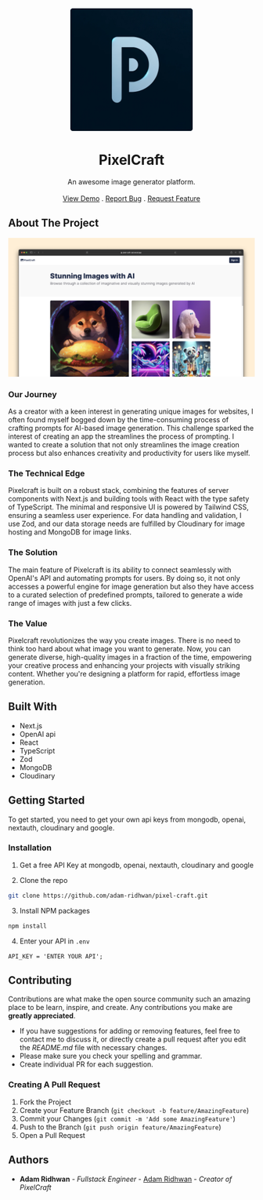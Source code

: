 <br/>
<p align="center">
  <a href="https://github.com/adam-ridhwan/pixel-craft">
    <img src="public/logo.png" alt="Logo" width="250" height="250">
  </a>
</p>

<h1 align="center">PixelCraft</h1>

<p align="center">
An awesome image generator platform.
<br/>
<br/>
<a href="https://github.com/adam-ridhwan/pixel-craft">View Demo</a>
.
<a href="https://github.com/adam-ridhwan/pixel-craft/issues">Report Bug</a>
.
<a href="https://github.com/adam-ridhwan/pixel-craft/issues">Request Feature</a>
</p>



## About The Project

![Screen Shot](public/screenshot.png)

### Our Journey
As a creator with a keen interest in generating unique images for websites, I often found myself bogged 
down by the time-consuming process of crafting prompts for AI-based image generation. This challenge 
sparked the interest of creating an app the streamlines the process of prompting. I wanted to create a 
solution that not only streamlines the image creation process but also enhances creativity and 
productivity for users like myself.

### The Technical Edge
Pixelcraft is built on a robust stack, combining the features of server components with Next.js and 
building tools with React with the type safety of TypeScript. The minimal and responsive UI is powered by 
Tailwind CSS, ensuring a seamless user experience. For data handling and validation, I use Zod, and 
our data storage needs are fulfilled by Cloudinary for image hosting and MongoDB for image links.

### The Solution
The main feature of Pixelcraft is its ability to connect seamlessly with OpenAI's API and automating 
prompts for users. By doing so, it not only accesses a powerful engine for image generation but also they 
have access to a curated selection of predefined prompts, tailored to generate a wide range of 
images with just a few clicks.

### The Value 
Pixelcraft revolutionizes the way you create images. There is no need to think too hard about what image 
you want to generate. Now, you can generate diverse, high-quality images in a fraction of the time, 
empowering your creative process and enhancing your projects with visually striking content. Whether 
you're designing a platform for rapid, effortless image generation.

## Built With
- Next.js
- OpenAI api
- React
- TypeScript
- Zod
- MongoDB
- Cloudinary

## Getting Started

To get started, you need to get your own api keys from mongodb, openai, nextauth, cloudinary and google.

### Installation

1. Get a free API Key at mongodb, openai, nextauth, cloudinary and google

2. Clone the repo

```sh
git clone https://github.com/adam-ridhwan/pixel-craft.git
```

3. Install NPM packages

```sh
npm install
```

4. Enter your API in `.env`

```env
API_KEY = 'ENTER YOUR API';
```

[//]: # (## Usage)

[//]: # ()
[//]: # (Use this space to show useful examples of how a project can be used. Additional screenshots, code examples and demos work well in this space. You may also link to more resources.)

[//]: # ()
[//]: # (_For more examples, please refer to the [Documentation]&#40;https://example.com&#41;_)

[//]: # (## Roadmap)

[//]: # ()
[//]: # (See the [open issues]&#40;https://github.com/adam-ridhwan/pixel-craft/issues&#41; for a list of proposed features &#40;and known issues&#41;.)

## Contributing

Contributions are what make the open source community such an amazing place to be learn, inspire, and create. Any contributions you make are **greatly appreciated**.
* If you have suggestions for adding or removing features, feel free to contact me to discuss it, or 
  directly create a pull request after you edit the *README.md* file with necessary changes.
* Please make sure you check your spelling and grammar.
* Create individual PR for each suggestion.

[//]: # (* Please also read through the [Code Of Conduct]&#40;https://github.com/adam-ridhwan/pixel-craft/blob/main/CODE_OF_CONDUCT.md&#41; before posting your first idea as well.)

### Creating A Pull Request

1. Fork the Project
2. Create your Feature Branch (`git checkout -b feature/AmazingFeature`)
3. Commit your Changes (`git commit -m 'Add some AmazingFeature'`)
4. Push to the Branch (`git push origin feature/AmazingFeature`)
5. Open a Pull Request



## Authors

* **Adam Ridhwan** - *Fullstack Engineer* - [Adam Ridhwan](https://github.com/adam-ridhwan) - *Creator of PixelCraft*

[//]: # (## Acknowledgements)

[//]: # ()
[//]: # (* [ShaanCoding]&#40;https://github.com/ShaanCoding/&#41;)

[//]: # (* [Othneil Drew]&#40;https://github.com/othneildrew/Best-README-Template&#41;)

[//]: # (* [ImgShields]&#40;https://shields.io/&#41;)
